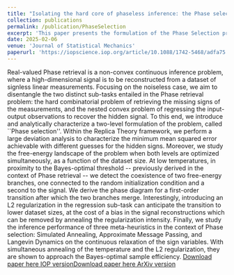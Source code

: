 ```yaml
---
title: "Isolating the hard core of phaseless inference: the Phase selection formulation"
collection: publications
permalink: /publication/PhaseSelection
excerpt: 'This paper presents the formulation of the Phase Selection problem'
date: 2025-02-06
venue: 'Journal of Statistical Mechanics'
paperurl: 'https://iopscience.iop.org/article/10.1088/1742-5468/adfa75'
---
```

Real-valued Phase retrieval is a non-convex continuous inference problem, where a high-dimensional signal is to be reconstructed from a dataset of signless linear measurements. Focusing on the noiseless case, we aim to disentangle the two distinct sub-tasks entailed in the Phase retrieval problem: the hard combinatorial problem of retrieving the missing signs of the measurements, and the nested convex problem of regressing the input-output observations to recover the hidden signal. To this end, we introduce and analytically characterize a two-level formulation of the problem, called ``Phase selection''. Within the Replica Theory framework, we perform a large deviation analysis to characterize the minimum mean squared error achievable with different guesses for the hidden signs. Moreover, we study the free-energy landscape of the problem when both levels are optimized simultaneously, as a function of the dataset size. At low temperatures, in proximity to the Bayes-optimal threshold -- previously derived in the context of Phase retrieval -- we detect the coexistence of two free-energy branches, one connected to the random initialization condition and a second to the signal. We derive the phase diagram for a first-order transition after which the two branches merge. Interestingly, introducing an L2 regularization in the regression sub-task can anticipate the transition to lower dataset sizes, at the cost of a bias in the signal reconstructions which can be removed by annealing the regularization intensity. Finally, we study the inference performance of three meta-heuristics in the context of Phase selection: Simulated Annealing, Approximate Message Passing, and Langevin Dynamics on the continuous relaxation of the sign variables. With simultaneous annealing of the temperature and the L2 regularization, they are shown to approach the Bayes-optimal sample efficiency.
[Download paper here IOP version](https://iopscience.iop.org/article/10.1088/1742-5468/adfa75)[Download paper here ArXiv version](https://arxiv.org/abs/2502.04282)

